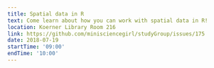 ```yaml
---
title: Spatial data in R
text: Come learn about how you can work with spatial data in R!
location: Koerner Library Room 216
link: https://github.com/minisciencegirl/studyGroup/issues/175
date: 2018-07-19
startTime: '09:00'
endTime: '10:00'
---
```

